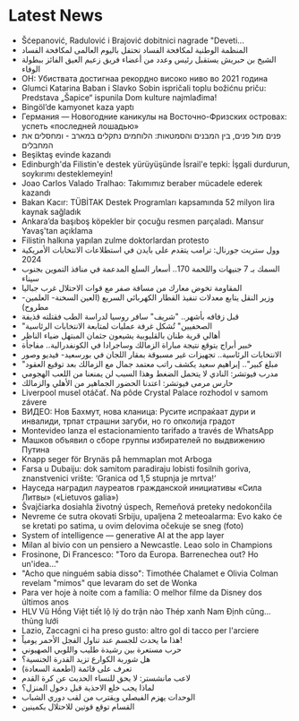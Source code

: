 # Latest News
-  Šćepanović, Radulović i Brajović dobitnici nagrade "Deveti...
-  المنظمة الوطنية لمكافحة الفساد تحتفل باليوم العالمى لمكافحة الفساد
-  الشيخ بن حبريش يستقبل رئيس وعدد من أعضاء فريق زعيم العيق الفائز ببطولة الوفاء
-  ОН: Убиствата достигнаа рекордно високо ниво во 2021 година
-  Glumci Katarina Baban i Slavko Sobin ispričali toplu božićnu priču: Predstava „Šapice“ ispunila Dom kulture najmlađima!
-  Bingöl’de kamyonet kaza yaptı
-  Германия — Новогодние каникулы на Восточно-Фризских островах: успеть «последней лошадью»
-  פנים מול פנים, בין המבנים והסמטאות: הלוחמים נתקלים במארב - ומחסלים את המחבלים
-  Beşiktaş evinde kazandı
-  Edinburgh'da Filistin'e destek yürüyüşünde İsrail'e tepki: İşgali durdurun, soykırımı desteklemeyin!
-  Joao Carlos Valado Tralhao: Takımımız beraber mücadele ederek kazandı
-  Bakan Kacır: TÜBİTAK Destek Programları kapsamında 52 milyon lira kaynak sağladık
-  Ankara’da başıboş köpekler bir çocuğu resmen parçaladı. Mansur Yavaş'tan açıklama
-  Filistin halkına yapılan zulme doktorlardan protesto
-  وول ستريت جورنال: ترامب يتقدم على بايدن في استطلاعات الانتخابات الأمريكية 2024
-  السمك بـ 7 جنيهات واللحمة 170.. أسعار السلع المدعمة في منافذ التموين بجنوب سيناء
-  المقاومة تخوض معارك من مسافة صفر مع قوات الاحتلال غرب جباليا
-  وزير النقل يتابع معدلات تنفيذ القطار الكهربائي السريع (العين السخنة- العلمين- مطروح)
-  قبل زفافه بأشهر.. "شريف" سافر روسيا لدراسة الطب فقتلته قذيفة
-  "الصحفيين" تُشكل غرفة عمليات لمتابعة الانتخابات الرئاسية
-  أهالي قرية طنان بالقليوبية يشيعون جثمان المبتهل ضياء الناظر
-  خبير أبراج يتوقع نتيجة مباراة الزمالك وساجرادا في الكونفدرالية.. مفاجأة
-  الانتخابات الرئاسية.. تجهيزات غير مسبوقة بمقار اللجان في بورسعيد- فيديو وصور
-  "مبلغ كبير".. إبراهيم سعيد يكشف راتب معتمد جمال مع الزمالك بعد توقيع العقود
-  مدرب فيوتشر: النادي لا يتحمل الضغط وهذا السبب لن يمنعنا من اللعب الهجومي
-  حارس مرمى فيوتشر: اعتدنا الحضور الجماهير من الأهلي والزمالك
-  Liverpool musel otáčať. Na pôde Crystal Palace rozhodol v samom závere
-  ВИДЕО: Нов Бахмут, нова кланица: Русите испраќаат дури и инвалиди, трпат страшни загуби, но го опколија градот
-  Montevideo lanza el estacionamiento tarifado a través de WhatsApp
-  Машков объявил о сборе группы избирателей по выдвижению Путина
-  Knapp seger för Brynäs på hemmaplan mot Arboga
-  Farsa u Dubaiju: dok samitom paradiraju lobisti fosilnih goriva, znanstvenici vrište: ‘Granica od 1,5 stupnja je mrtva!‘
-  Науседа наградил лауреатов гражданской инициативы «Сила Литвы» («Lietuvos galia»)
-  Švajčiarka dosiahla životný úspech, Remeňová preteky nedokončila
-  Nevreme će sutra okovati Srbiju, upaljena 2 meteoalarma: Evo kako će se kretati po satima, u ovim delovima očekuje se sneg (foto)
-  System of intelligence — generative AI at the app layer
-  Milan al bivio con un pensiero a Newcastle. Leao solo in Champions
-  Frosinone, Di Francesco: "Toro da Europa. Barrenechea out? Ho un'idea..."
-  "Acho que ninguém sabia disso": Timothée Chalamet e Olivia Colman revelam "mimos" que levaram do set de Wonka
-  Para ver hoje à noite com a família: O melhor filme da Disney dos últimos anos
-  HLV Vũ Hồng Việt tiết lộ lý do trận nào Thép xanh Nam Định cũng... thủng lưới
-  Lazio, Zaccagni ci ha preso gusto: altro gol di tacco per l'arciere
-  هذا ما يحدث للجسم عند تناول الفجل الأحمر يومياً!
-  حرب مستعرة بين رشيدة طليب واللوبي الصهيوني
-  هل شوربة الكوارع تزيد القدرة الجنسية؟
-  تعرف على قائمة (اطعمة السعادة)
-  لاعب مانشستر: لا يحق للنساء الحديث عن كرة القدم
-  لماذا يجب خلع الاحذية قبل دخول المنزل؟
-  الوحدات يهزم الفيصلي ويقترب من لقب دوري الشباب
-  القسام توقع قوتين للاحتلال بكمينين
